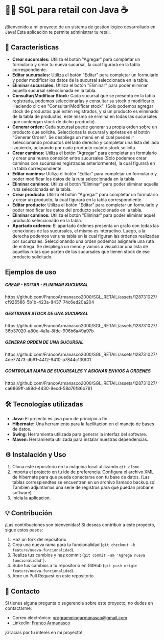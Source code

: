 # 👨‍💻 SGL para retail con Java ☕

¡Bienvenido a mi proyecto de un sistema de gestion logico desarrollado en Java! Esta aplicación te permite administrar tu retail.

## 🎨 Características

- **Crear sucursales:** Utiliza el botón "Agregar" para completar un formulario y crear tu nueva sucursal, la cual figurará en la tabla correspondiente.
- **Editar sucursales:** Utiliza el botón "Editar" para completar un formulario y poder modificar los datos de la sucursal seleccionada en la tabla.
- **Eliminar sucursales:** Utiliza el botón "Eliminar" para poder eliminar aquella sucursal seleccionada en la tabla.
- **Consultar/Modificar Stock:** Cada sucursal que se presenta en la tabla registrada, podemos seleccionarlas y consultar su stock o modificarlo. Haciendo clic en "Consultar/Modificar stock". (Solo podemos agregar stock de productos que estén registrados, y si un producto es eliminado de la tabla de productos, este mismo se elimina en todas las sucursales que contengan stock de dicho producto).
- **Generar orden:** Cada sucursal puede generar su propia orden sobre un producto que solicite. Seleccionas la sucursal y aprietas en el botón "Generar Orden". Se despliega un menú en el cual puedes ir seleccionando productos del lado derecho y completar una lista del lado izquierdo, aclarando por cada producto cuánto stock solicita.
- **Crear caminos:** Utiliza el botón "Agregar" para completar un formulario y crear una nueva conexión entre sucursales (Solo podemos crear caminos con sucursales registradas anteriormente), la cual figurará en la tabla correspondiente.
- **Editar caminos:** Utiliza el botón "Editar" para completar un formulario y poder modificar los datos de la ruta seleccionada en la tabla.
- **Eliminar caminos:** Utiliza el botón "Eliminar" para poder eliminar aquella ruta seleccionada en la tabla.
- **Crear producto:** Utiliza el botón "Agregar" para completar un formulario y crear un producto, la cual figurará en la tabla correspondiente.
- **Editar producto:** Utiliza el botón "Editar" para completar un formulario y poder modificar los datos del producto seleccionado en la tabla.
- **Eliminar caminos:** Utiliza el botón "Eliminar" para poder eliminar aquel producto seleccionado en la tabla.
- **Apartado ordenes:** El apartado órdenes presenta un grafo con todas las conexiones de las sucursales, el mismo es interactivo. Luego, a la derecha podemos ver una tabla en la cual figuran las órdenes realizadas por sucursales. Seleccionando una orden podemos asignarle una ruta de entrega. Se despliega un menú y vamos a visualizar una lista de aquellas rutas que parten de las sucursales que tienen stock de ese producto solicitado.

## Ejemplos de uso

<h5>CREAR - EDITAR - ELIMINAR SUCURSAL</h5>
https://github.com/FrancoArmanasco2000/SGL_RETAIL/assets/128731027/cf926586-5b1b-423a-8437-74c6ed20a204


<h5>GESTIONAR STOCK DE UNA SUCURSAL</h5>
https://github.com/FrancoArmanasco2000/SGL_RETAIL/assets/128731027/36b37020-a80e-4a1a-8fde-906b6a49a97b

<h5>GENERAR ORDEN DE UNA SUCURSAL</h5>
https://github.com/FrancoArmanasco2000/SGL_RETAIL/assets/128731027/4de77473-db91-44f2-9410-a7844c130f01

<h5>CONTROLAR MAPA DE SUCURSALES Y ASIGNAR ENVIOS A ORDENES</h5>
https://github.com/FrancoArmanasco2000/SGL_RETAIL/assets/128731027/ca6869ff-a89d-4430-9ecd-58d76f86b791

## 🛠️ Tecnologías utilizadas

- **Java:** El projecto es java puro de principio a fin.
- **Hibernate:** Una herramiento para la facilitacion en el manejo de bases de datos.
- **Swing:** Herramienta utilizada para generar la interfaz del software.
- **Maven:** Herramienta utilizada para instalar nuestras dependencias.

## ⚙️ Instalación y Uso

1. Clona este repositorio en tu máquina local utilizando `git clone`.
2. Importa el projecto en tu ide de preferencia. Configura el archivo XML de hibernate para que pueda conectarse con tu base de datos. (Las tablas correspiendtes se encuentran en un archivo llamado backup.sql. Tambien adjuntamos una serie de registros para que puedan probar el software)
3. Inicia la aplicacion.


## 💡 Contribución

¡Las contribuciones son bienvenidas! Si deseas contribuir a este proyecto, sigue estos pasos:

1. Haz un fork del repositorio.
2. Crea una nueva rama para tu funcionalidad (`git checkout -b feature/nueva-funcionalidad`).
3. Realiza tus cambios y haz commit (`git commit -am 'Agrega nueva funcionalidad'`).
4. Sube tus cambios a tu repositorio en GitHub (`git push origin feature/nueva-funcionalidad`).
5. Abre un Pull Request en este repositorio.

## 📧 Contacto

Si tienes alguna pregunta o sugerencia sobre este proyecto, no dudes en contactarme:

- Correo electrónico: programmingarmanasco@gmail.com
- LinkedIn: [Franco Armanasco](https://www.linkedin.com/in/francoarmanasco/)

¡Gracias por tu interés en mi proyecto!



